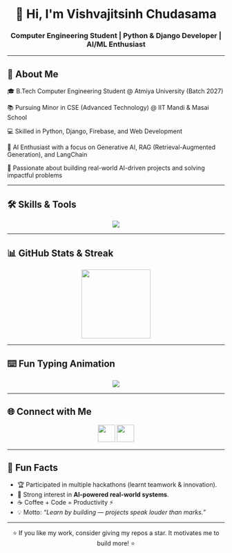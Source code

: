 <h1 align="center">👋 Hi, I'm Vishvajitsinh Chudasama</h1>
<h3 align="center">Computer Engineering Student | Python & Django Developer | AI/ML Enthusiast</h3>

---

## 🌟 About Me  

🎓 B.Tech Computer Engineering Student @ Atmiya University (Batch 2027)  

📚 Pursuing Minor in CSE (Advanced Technology) @ IIT Mandi & Masai School  

💻 Skilled in Python, Django, Firebase, and Web Development  

🤖 AI Enthusiast with a focus on Generative AI, RAG (Retrieval-Augmented Generation), and LangChain  

🚀 Passionate about building real-world AI-driven projects and solving impactful problems  


---

## 🛠️ Skills & Tools  
<p align="center">
<img src="https://skillicons.dev/icons?i=python,django,html,css,javascript,firebase,mysql,git,github,opencv,vscode" />
</p>

---

## 📊 GitHub Stats & Streak  
<p align="center">
  <img src="https://github-readme-stats.vercel.app/api?username=Vishvajitsinh-Chudasama&show_icons=true&theme=tokyonight" height="160" />
  
</p>

---

## ⌨️ Fun Typing Animation  
<p align="center">
  <a href="https://readme-typing-svg.demolab.com">
    <img src="https://readme-typing-svg.demolab.com/?lines=Computer+Engineering+Student;Python+%26+Django+Developer;AI%2FML+Learner;Always+learning+new+tech!&center=true&size=20&color=00F700">
  </a>
</p>

---

## 🌐 Connect with Me  
<p align="center">
<a href="[https://linkedin.com/in/vishvajitsinh-chudasama](https://www.linkedin.com/in/vishvajitsinh-chudasama)"><img src="https://skillicons.dev/icons?i=linkedin" height="40" /></a>
<a href="mailto:vishwjitsinhchudasama@gmail.com"><img src="https://skillicons.dev/icons?i=gmail" height="40" /></a>
</p>

---

## 🎯 Fun Facts  
- 🏆 Participated in multiple hackathons (learnt teamwork & innovation).  
- 🧠 Strong interest in **AI-powered real-world systems**.  
- ☕ Coffee + Code = Productivity ⚡  
- 💡 Motto: *“Learn by building — projects speak louder than marks.”*  

---

<p align="center">⭐ If you like my work, consider giving my repos a star. It motivates me to build more! ⭐</p>
